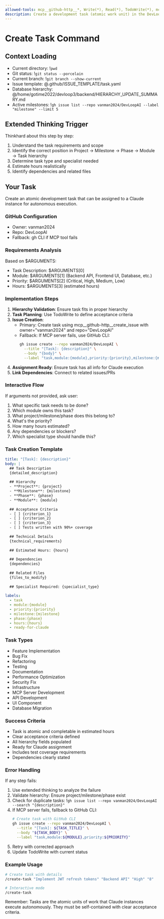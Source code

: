 ```yaml
---
allowed-tools: mcp__github-http__*, Write(*), Read(*), TodoWrite(*), mcp__sequential-thinking-http__sequentialthinking, Bash(*), Task(*)
description: Create a development task (atomic work unit) in the DevLoop hierarchy
---
```


# Create Task Command

## Context Loading
- Current directory: !`pwd`
- Git status: !`git status --porcelain`
- Current branch: !`git branch --show-current`
- Issue template: @.github/ISSUE_TEMPLATE/task.yaml
- Database hierarchy: @/home/gotime2022/devloop3/backend/HIERARCHY_UPDATE_SUMMARY.md
- Active milestones: !`gh issue list --repo vanman2024/DevLoopAI --label "milestone" --limit 5`

## Extended Thinking Trigger
Thinkhard about this step by step:
1. Understand the task requirements and scope
2. Identify the correct position in Project → Milestone → Phase → Module → Task hierarchy
3. Determine task type and specialist needed
4. Estimate hours realistically
5. Identify dependencies and related files

## Your Task
Create an atomic development task that can be assigned to a Claude instance for autonomous execution.

### GitHub Configuration
- Owner: vanman2024
- Repo: DevLoopAI
- Fallback: gh CLI if MCP tool fails

### Requirements Analysis
Based on $ARGUMENTS:
- Task Description: $ARGUMENTS[0]
- Module: $ARGUMENTS[1] (Backend API, Frontend UI, Database, etc.)
- Priority: $ARGUMENTS[2] (Critical, High, Medium, Low)
- Hours: $ARGUMENTS[3] (estimated hours)

### Implementation Steps
1. **Hierarchy Validation**: Ensure task fits in proper hierarchy
2. **Task Planning**: Use TodoWrite to define acceptance criteria
3. **Issue Creation**: 
   - Primary: Create task using mcp__github-http__create_issue with owner="vanman2024" and repo="DevLoopAI"
   - Fallback: If MCP server fails, use GitHub CLI:
     ```bash
     gh issue create --repo vanman2024/DevLoopAI \
       --title "[Task]: {description}" \
       --body "{body}" \
       --label "task,module:{module},priority:{priority},milestone:{milestone},phase:{phase},hours:{hours},ready-for-claude"
     ```
4. **Assignment Ready**: Ensure task has all info for Claude execution
5. **Link Dependencies**: Connect to related issues/PRs

### Interactive Flow
If arguments not provided, ask user:
1. What specific task needs to be done?
2. Which module owns this task?
3. What project/milestone/phase does this belong to?
4. What's the priority?
5. How many hours estimated?
6. Any dependencies or blockers?
7. Which specialist type should handle this?

### Task Creation Template
```yaml
title: "[Task]: {description}"
body: |
  ## Task Description
  {detailed_description}
  
  ## Hierarchy
  - **Project**: {project}
  - **Milestone**: {milestone}
  - **Phase**: {phase}
  - **Module**: {module}
  
  ## Acceptance Criteria
  - [ ] {criterion_1}
  - [ ] {criterion_2}
  - [ ] {criterion_3}
  - [ ] Tests written with 90%+ coverage
  
  ## Technical Details
  {technical_requirements}
  
  ## Estimated Hours: {hours}
  
  ## Dependencies
  {dependencies}
  
  ## Related Files
  {files_to_modify}
  
  ## Specialist Required: {specialist_type}
  
labels:
  - task
  - module:{module}
  - priority:{priority}
  - milestone:{milestone}
  - phase:{phase}
  - hours:{hours}
  - ready-for-claude
```

### Task Types
- Feature Implementation
- Bug Fix
- Refactoring
- Testing
- Documentation
- Performance Optimization
- Security Fix
- Infrastructure
- MCP Server Development
- API Development
- UI Component
- Database Migration

### Success Criteria
- Task is atomic and completable in estimated hours
- Clear acceptance criteria defined
- All hierarchy fields populated
- Ready for Claude assignment
- Includes test coverage requirements
- Dependencies clearly stated

### Error Handling
If any step fails:
1. Use extended thinking to analyze the failure
2. Validate hierarchy: Ensure project/milestone/phase exist
3. Check for duplicate tasks: !`gh issue list --repo vanman2024/DevLoopAI --search "{description}"`
4. If MCP server fails, fallback to GitHub CLI:
   ```bash
   # Create task with GitHub CLI
   gh issue create --repo vanman2024/DevLoopAI \
     --title "[Task]: ${TASK_TITLE}" \
     --body "${TASK_BODY}" \
     --label "task,module:${MODULE},priority:${PRIORITY}"
   ```
5. Retry with corrected approach
6. Update TodoWrite with current status

### Example Usage
```bash
# Create task with details
/create-task "Implement JWT refresh tokens" "Backend API" "High" "8"

# Interactive mode
/create-task
```

Remember: Tasks are the atomic units of work that Claude instances execute autonomously. They must be self-contained with clear acceptance criteria.